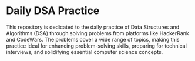 # Daily DSA Practice

This repository is dedicated to the daily practice of Data Structures and Algorithms (DSA) through solving problems from platforms like HackerRank and CodeWars. The problems cover a wide range of topics, making this practice ideal for enhancing problem-solving skills, preparing for technical interviews, and solidifying essential computer science concepts.
